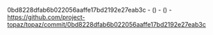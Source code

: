 0bd8228dfab6b022056aaffe17bd2192e27eab3c -  () -  () - https://github.com/project-topaz/topaz/commit/0bd8228dfab6b022056aaffe17bd2192e27eab3c
